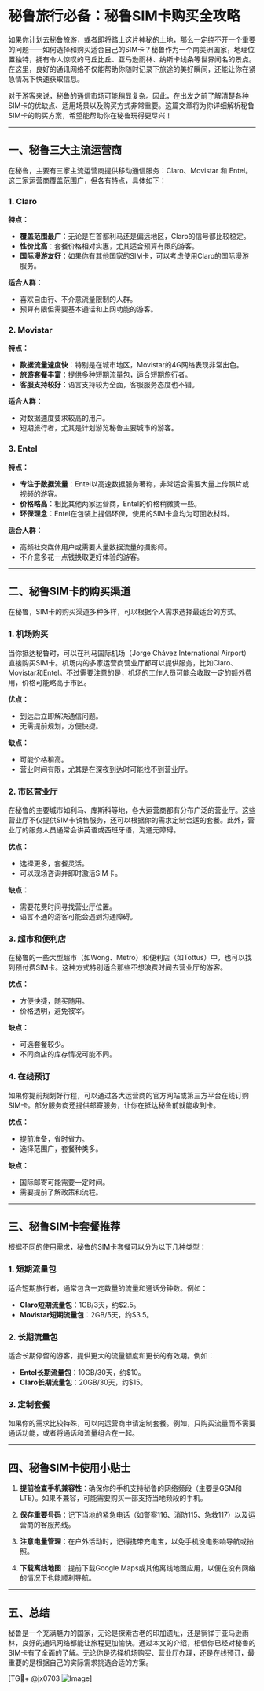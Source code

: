 # 秘鲁旅行必备：秘鲁SIM卡购买全攻略

如果你计划去秘鲁旅游，或者即将踏上这片神秘的土地，那么一定绕不开一个重要的问题——如何选择和购买适合自己的SIM卡？秘鲁作为一个南美洲国家，地理位置独特，拥有令人惊叹的马丘比丘、亚马逊雨林、纳斯卡线条等世界闻名的景点。在这里，良好的通讯网络不仅能帮助你随时记录下旅途的美好瞬间，还能让你在紧急情况下快速获取信息。

对于游客来说，秘鲁的通信市场可能稍显复杂。因此，在出发之前了解清楚各种SIM卡的优缺点、适用场景以及购买方式非常重要。这篇文章将为你详细解析秘鲁SIM卡的购买方案，希望能帮助你在秘鲁玩得更尽兴！

---

## 一、秘鲁三大主流运营商

在秘鲁，主要有三家主流运营商提供移动通信服务：Claro、Movistar 和 Entel。这三家运营商覆盖范围广，但各有特点，具体如下：

### 1. Claro
**特点：**
- **覆盖范围最广**：无论是在首都利马还是偏远地区，Claro的信号都比较稳定。
- **性价比高**：套餐价格相对实惠，尤其适合预算有限的游客。
- **国际漫游友好**：如果你有其他国家的SIM卡，可以考虑使用Claro的国际漫游服务。

**适合人群：**
- 喜欢自由行、不介意流量限制的人群。
- 预算有限但需要基本通话和上网功能的游客。

### 2. Movistar
**特点：**
- **数据流量速度快**：特别是在城市地区，Movistar的4G网络表现非常出色。
- **旅游套餐丰富**：提供多种短期流量包，适合短期旅行者。
- **客服支持较好**：语言支持较为全面，客服服务态度也不错。

**适合人群：**
- 对数据速度要求较高的用户。
- 短期旅行者，尤其是计划游览秘鲁主要城市的游客。

### 3. Entel
**特点：**
- **专注于数据流量**：Entel以高速数据服务著称，非常适合需要大量上传照片或视频的游客。
- **价格略高**：相比其他两家运营商，Entel的价格稍微贵一些。
- **环保理念**：Entel在包装上提倡环保，使用的SIM卡盒均为可回收材料。

**适合人群：**
- 高频社交媒体用户或需要大量数据流量的摄影师。
- 不介意多花一点钱换取更好体验的游客。

---

## 二、秘鲁SIM卡的购买渠道

在秘鲁，SIM卡的购买渠道多种多样，可以根据个人需求选择最适合的方式。

### 1. 机场购买
当你抵达秘鲁时，可以在利马国际机场（Jorge Chávez International Airport）直接购买SIM卡。机场内的多家运营商营业厅都可以提供服务，比如Claro、Movistar和Entel。不过需要注意的是，机场的工作人员可能会收取一定的额外费用，价格可能略高于市区。

**优点：**
- 到达后立即解决通信问题。
- 无需提前规划，方便快捷。

**缺点：**
- 可能价格稍高。
- 营业时间有限，尤其是在深夜到达时可能找不到营业厅。

### 2. 市区营业厅
在秘鲁的主要城市如利马、库斯科等地，各大运营商都有分布广泛的营业厅。这些营业厅不仅提供SIM卡销售服务，还可以根据你的需求定制合适的套餐。此外，营业厅的服务人员通常会讲英语或西班牙语，沟通无障碍。

**优点：**
- 选择更多，套餐灵活。
- 可以现场咨询并即时激活SIM卡。

**缺点：**
- 需要花费时间寻找营业厅位置。
- 语言不通的游客可能会遇到沟通障碍。

### 3. 超市和便利店
在秘鲁的一些大型超市（如Wong、Metro）和便利店（如Tottus）中，也可以找到预付费SIM卡。这种方式特别适合那些不想浪费时间去营业厅的游客。

**优点：**
- 方便快捷，随买随用。
- 价格透明，避免被宰。

**缺点：**
- 可选套餐较少。
- 不同商店的库存情况可能不同。

### 4. 在线预订
如果你提前规划好行程，可以通过各大运营商的官方网站或第三方平台在线订购SIM卡。部分服务商还提供邮寄服务，让你在抵达秘鲁前就能收到卡。

**优点：**
- 提前准备，省时省力。
- 选择范围广，套餐种类多。

**缺点：**
- 国际邮寄可能需要一定时间。
- 需要提前了解政策和流程。

---

## 三、秘鲁SIM卡套餐推荐

根据不同的使用需求，秘鲁的SIM卡套餐可以分为以下几种类型：

### 1. 短期流量包
适合短期旅行者，通常包含一定数量的流量和通话分钟数。例如：
- **Claro短期流量包**：1GB/3天，约$2.5。
- **Movistar短期流量包**：2GB/5天，约$3.5。

### 2. 长期流量包
适合长期停留的游客，提供更大的流量额度和更长的有效期。例如：
- **Entel长期流量包**：10GB/30天，约$10。
- **Claro长期流量包**：20GB/30天，约$15。

### 3. 定制套餐
如果你的需求比较特殊，可以向运营商申请定制套餐。例如，只购买流量而不需要通话功能，或者将通话和流量组合在一起。

---

## 四、秘鲁SIM卡使用小贴士

1. **提前检查手机兼容性**：确保你的手机支持秘鲁的网络频段（主要是GSM和LTE）。如果不兼容，可能需要购买一部支持当地频段的手机。
   
2. **保存重要号码**：记下当地的紧急电话（如警察116、消防115、急救117）以及运营商的客服热线。

3. **注意电量管理**：在户外活动时，记得携带充电宝，以免手机没电影响导航或拍照。

4. **下载离线地图**：提前下载Google Maps或其他离线地图应用，以便在没有网络的情况下也能顺利导航。

---

## 五、总结

秘鲁是一个充满魅力的国家，无论是探索古老的印加遗址，还是徜徉于亚马逊雨林，良好的通讯网络都能让旅程更加愉快。通过本文的介绍，相信你已经对秘鲁的SIM卡有了全面的了解。无论你是选择机场购买、营业厅办理，还是在线预订，最重要的是根据自己的实际需求挑选合适的方案。

[TG💪+ @jx0703 ![Image](https://github.com/user-attachments/assets/dbca1d08-cadb-493c-b0ec-ad6f7a83f270)]